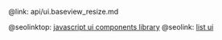 @link: api/ui.baseview_resize.md

@seolinktop: [javascript ui components library](https://webix.com)
@seolink: [list ui](https://webix.com/widget/list/)